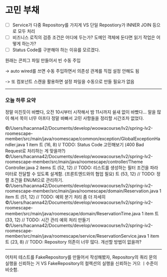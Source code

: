 # 고민 부채
- [ ] Service가 다중 Repository를 가지게 VS 단일 Repostiory가 INNER JOIN 등으로 모두 처리
- [ ] 비즈니스 로직의 검증 조건은 어디에 두는가? 도메인 객체에 둔다면 읽기 작업은 어떻게 하는가? 
- [ ] Status Code를 구분해야 하는 이유를 모르겠다.

원래는 콘피그 파일 만들어서
빈 수동 주입

-> auto wired를 쓰면 수동 주입하면서 의존성 관계를 직접 설정 안해도 됨

-> 또 컴포넌트 스캔을 활용하면 설정 파일을 수동으로 만들 필요가 없음


---


### 오늘 하루 요약
정말 미친듯이 바빴다, 오전 10시부터 시작해서 밤 11시까지 쉴새 없이 바빴다... 말을 많이 해서 목이 너무 아프다
정말 바빠서 고민 사항들을 정리할 시간조차 없었다. 



©/Users/hacanna42/Documents/develop/woowacourse/lv2/spring-lv2-roomescape-member/src/main/java/roomescape/common/exception/GlobalExceptionHandler.java 1 item
트 (16, 8) I/ TODO: Status Code 고민해보기 (400 Bad Request로 처리하는 게 맞을까?)
©/Users/hacanna42/Documents/develop/woowacourse/lv2/spring-lv2-roomescape-member/src/main/java/roomescape/controller/Theme Controller.java 2 items
트 (52, 12) // TODO: 리스트를 생성하는 필터 조건을 파라미터로 전달할 수 있도록 설계함. (프론트엔드와의 협업 필요)
트 (53, 12) // TODO: 정렬 조건을 ENUM으로 관리하기.
©/Users/hacanna42/Documents/develop/woowacourse/lv2/spring-iv2-roomescape-member/src/main/java/roomescape/domain/Reservation.java 1 item
트 (51, 12) // TODO: 예외 분기 처리 좀 더 자세히
©/Users/hacanna42/Documents/develop/woowacourse/lv2/spring-iv2-roomescape-member/src/main/java/roomescape/domain/ReservationTime.java 1 item
트 (33, 12) // TODO: 시간 관리 예외 처리 만들기
©/Users/hacanna42/Documents/develop/woowacourse/lv2/spring-iv2-roomescape-member/src/main/java/roomescape/service/ReservationService.java 1 item
트 (23, 8) // TODO: Repository 의존이 너무 많다. 개선할 방법이 없을까?



---


어차피 테스트를 FakeRepository를 만들어서 작성해봤자, Repository의 쿼리 문의 실행을 신뢰하는 거 VS FakeRepository의 컬렉션의 실행을 신뢰하는 거으 ㅣ수준이 비슷함.
